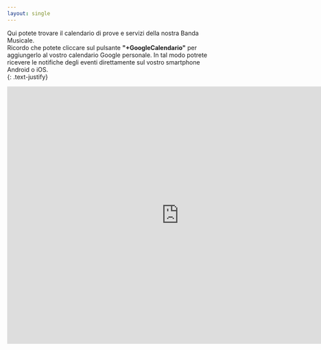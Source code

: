 ```yaml
---
layout: single
---
```

Qui potete trovare il calendario di prove e servizi della nostra Banda Musicale.  
Ricordo che potete cliccare sul pulsante **"+GoogleCalendario"** per aggiungerlo al vostro calendario Google personale. In tal modo potrete ricevere le notifiche degli eventi direttamente sul vostro smartphone Android o iOS.  
{: .text-justify}

<iframe src="https://calendar.google.com/calendar/embed?src=ds351jsh5pjpa541iq56onaark%40group.calendar.google.com&ctz=Europe/Rome" style="border: 0" width="800" height="600" frameborder="0" scrolling="no"></iframe>
